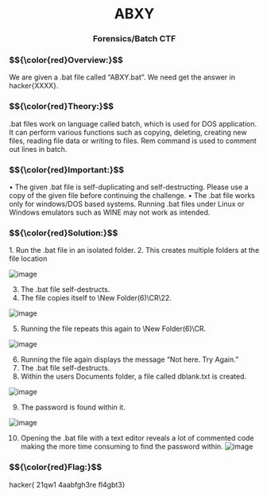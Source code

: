 <h1 align="center">ABXY</h1>
<h3 align="center">Forensics/Batch CTF</h3>

<h3>$${\color{red}Overview:}$$</h3>
We are given a .bat file called “ABXY.bat”. We need get the answer in
hacker{XXXX}.


<h3>$${\color{red}Theory:}$$</h3>
.bat files work on language called batch, which is used for DOS application. It
can perform various functions such as copying, deleting, creating new files,
reading file data or writing to files. Rem command is used to comment out lines
in batch.

<h3>$${\color{red}Important:}$$</h3>
• The given .bat file is self-duplicating and self-destructing. Please use a
copy of the given file before continuing the challenge.
• The .bat file works only for windows/DOS based systems. Running .bat
files under Linux or Windows emulators such as WINE may not work as
intended.

<h3>$${\color{red}Solution:}$$</h3>
1. Run the .bat file in an isolated folder.
2. This creates multiple folders at the file location

![image](https://github.com/user-attachments/assets/99eb9116-8ee1-42e2-bb25-d4fb5046dbd4)

3. The .bat file self-destructs.
4. The file copies itself to \New Folder(6)\CR\22.

![image](https://github.com/user-attachments/assets/78d1afdd-5cab-4077-81af-5dc2fec15ed5)

5. Running the file repeats this again to \New Folder(6)\CR.

![image](https://github.com/user-attachments/assets/937bf3f5-eed8-406d-a883-aea1c2e02f21)

6. Running the file again displays the message “Not here. Try Again.”
7. The .bat file self-destructs.
8. Within the users Documents folder, a file called dblank.txt is created.

![image](https://github.com/user-attachments/assets/6873b96a-6e78-4b82-8f6a-63529848b92e)

9. The password is found within it.

![image](https://github.com/user-attachments/assets/3aed339b-e304-4602-ae40-c01fe597288a)

10. Opening the .bat file with a text editor reveals a lot of commented
code making the more time consuming to find the password within.
![image](https://github.com/user-attachments/assets/e7befdb9-d13c-41b9-85e1-07d24085407c)


<h3>$${\color{red}Flag:}$$</h3>
hacker{ 21qw1 4aabfgh3re fl4gbt3}
